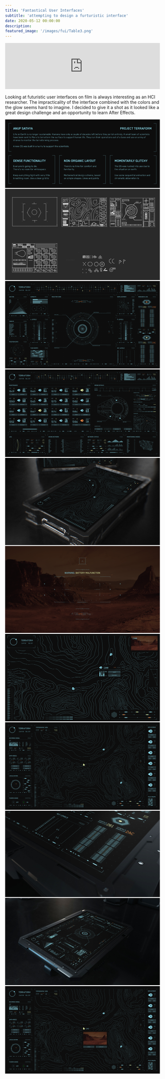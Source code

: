 ```yaml
---
title: 'Fantastical User Interfaces'
subtitle: 'attempting to design a furturistic interface'
date: 2020-05-12 00:00:00
description:
featured_image: '/images/fui/Table3.png'
---
```


<iframe width="100%" height="auto" src="https://www.youtube.com/embed/qBIVsOVlDVg" title="YouTube video player" frameborder="0" allow="accelerometer; autoplay; clipboard-write; encrypted-media; gyroscope; picture-in-picture" allowfullscreen></iframe>

Looking at futuristic user interfaces on film is always interesting as an HCI researcher. The impracticality of the interface combined with the colors and the glow seems hard to imagine. I decided to give it a shot as it looked like a great design challenge and an opportunity to learn After Effects.


<div class="gallery" data-columns="2">
	<img src="/images/fui/Artboard.png">
	<img src="/images/fui/Image003.png">
	<img src="/images/fui/CoreFinal.png">
	<img src="/images/fui/Drone2.png">
	<img src="/images/fui/Handheld1.png">
	<img src="/images/fui/HUD.png">
	<img src="/images/fui/Map2.png">
	<img src="/images/fui/Map1.png">
	<img src="/images/fui/Table2.png">
	<img src="/images/fui/Table3.png">
	<img src="/images/fui/Map4.png">
</div>